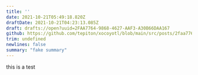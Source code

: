 ```yaml
---
title: ''
date: 2021-10-21T05:49:18.820Z
draftDate: 2021-10-21T04:23:13.085Z
draft: drafts://open?uuid=2FAA7764-9868-4627-AAF3-A30B66DAA167
github: https://github.com/tepiton/xocoyotl/blob/main/src/posts/2faa7764-9868-4627-aaf3-a30b66daa167.md
trim: undefined
newlines: false
summary: "fake summary"
---
```


this is a test
